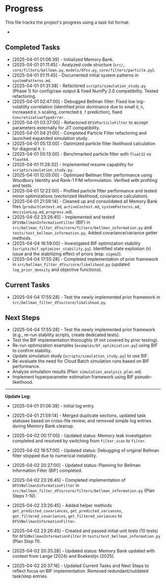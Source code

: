 # Progress

This file tracks the project's progress using a task list format.

*

## Completed Tasks

*   [2025-04-01 01:06:39] - Initialized Memory Bank.
*   [2025-04-01 01:11:45] - Analyzed code structure (`src/`, `core/filters/bellman.py`, `models/dfsv.py`, `core/filters/particle.py`).
*   [2025-04-01 01:11:45] - Documented initial system patterns in `systemPatterns.md`.
*   [2025-04-01 01:31:38] - Refactored `scripts/simulation_study.py` (Phase 1) for config/raw output & fixed NumPy 2.0 compatibility. Tested refactoring.
*   [2025-04-01 02:47:00] - Debugged Bellman filter: Fixed low log-volatility correlation (identified prior dominance due to small `Q_h`, increased `Q_h` scaling, corrected `Q_f` prediction), fixed `ConcretizationTypeError`.
*   [2025-04-01 03:37:00] - Refactored `DFSVParticleFilter` to accept parameters externally for JIT compatibility.
*   [2025-04-01 04:21:00] - Completed Particle Filter refactoring and launched expanded simulation study.
*   [2025-04-01 05:13:00] - Optimized particle filter likelihood calculation for diagonal `R_t`.
*   [2025-04-01 05:13:00] - Benchmarked particle filter with `float32` vs `float64`.
*   [2025-04-01 11:28:32] - Implemented resume capability for `scripts/simulation_study.py`.
*   [2025-04-01 12:05:00] - Optimized Bellman filter performance using Woodbury Identity and Rank-1 FIM reformulation. Verified with profiling and tests.
*   [2025-04-01 12:22:00] - Profiled particle filter performance and tested minor optimizations (vectorized likelihood, covariance calculation).
*   [2025-04-01 21:59:14] - Cleaned up and consolidated all Memory Bank files (`productContext.md`, `activeContext.md`, `systemPatterns.md`, `decisionLog.md`, `progress.md`).
*   [2025-04-02 23:26:45] - Implemented and tested `DFSVBellmanInformationFilter` (BIF) in `src/bellman_filter_dfsv/core/filters/bellman_information.py` and `tests/test_bellman_information.py`. Added covariance/variance getter methods.
*   [2025-04-04 16:59:00] - Investigated BIF optimization stability (`scripts/bif_optimizer_stability.py`). Identified state explosion (`h`) issue and the stabilizing effect of priors (esp. `sigma2`).
*   [2025-04-04 17:55:28] - Completed implementation of prior framework in `src/bellman_filter_dfsv/core/likelihood.py` (updated `log_prior_density` and objective functions).

## Current Tasks

*   [2025-04-04 17:55:28] - Test the newly implemented prior framework in `src/bellman_filter_dfsv/core/likelihood.py`.

## Next Steps

*   [2025-04-04 17:55:28] - Test the newly implemented prior framework (e.g., re-run stability scripts, create dedicated tests).
*   Test the BIF implementation thoroughly (if not covered by prior testing).
*   Re-run optimization examples (`examples/bf_optimization.py`) using BIF to confirm stability.
*   Update simulation study (`scripts/simulation_study.py`) to use BIF.
*   Re-evaluate the need for Cloud Batch simulation runs based on BIF performance.
*   Analyze simulation results (Plan: `simulation_analysis_plan.md`).
*   Implement hyperparameter estimation framework using BIF pseudo-likelihood.

---
**Update Log:**

*   [2025-04-01 01:06:39] - Initial log entry.
*   [2025-04-01 21:59:14] - Merged duplicate sections, updated task statuses based on cross-file review, and removed simple log entries during Memory Bank cleanup.
*   [2025-04-02 00:17:00] - Updated status: Memory leak investigation completed and resolved by switching from `filter_scan` to `filter`.
*   [2025-04-02 19:57:00] - Updated status: Debugging of original Bellman filter stopped due to numerical instability.
*   [2025-04-02 20:27:00] - Updated status: Planning for Bellman Information Filter (BIF) completed.

*   [2025-04-02 23:26:45] - Completed implementation of `DFSVBellmanInformationFilter` in `src/bellman_filter_dfsv/core/filters/bellman_information.py` (Plan Steps 1-10).

*   [2025-04-02 23:26:45] - Added helper methods `get_predicted_covariances`, `get_predicted_variances`, `get_filtered_covariances`, `get_filtered_variances` to `DFSVBellmanInformationFilter`.

*   [2025-04-02 23:26:45] - Created and passed initial unit tests (10 tests) for `DFSVBellmanInformationFilter` in `tests/test_bellman_information.py` (Plan Step 11).
*   [2025-04-02 20:35:28] - Updated status: Memory Bank updated with context from Lange (2024) and Boekestijn (2025).
*   [2025-04-02 20:37:16] - Updated Current Tasks and Next Steps to reflect focus on BIF implementation. Removed redundant/outdated task/step entries.